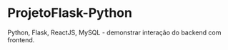 # ProjetoFlask-Python
 Python, Flask, ReactJS, MySQL - demonstrar interação do backend com frontend.
